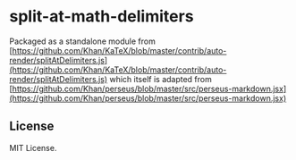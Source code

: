 # split-at-math-delimiters

Packaged as a standalone module from [https://github.com/Khan/KaTeX/blob/master/contrib/auto-render/splitAtDelimiters.js](https://github.com/Khan/KaTeX/blob/master/contrib/auto-render/splitAtDelimiters.js) which itself is adapted from [https://github.com/Khan/perseus/blob/master/src/perseus-markdown.jsx](https://github.com/Khan/perseus/blob/master/src/perseus-markdown.jsx)

## License

MIT License.

